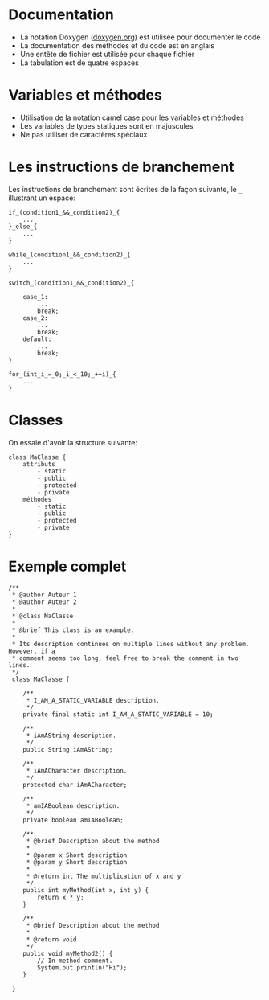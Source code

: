 # Documentation
- La notation Doxygen ([doxygen.org](doxygen.org)) est utilisée pour documenter le code
- La documentation des méthodes et du code est en anglais
- Une entête de fichier est utilisée pour chaque fichier
- La tabulation est de quatre espaces

# Variables et méthodes
- Utilisation de la notation camel case pour les variables et méthodes
- Les variables de types statiques sont en majuscules
- Ne pas utiliser de caractères spéciaux

# Les instructions de branchement
Les instructions de branchement sont écrites de la façon suivante, le `_` illustrant un espace:

```
if_(condition1_&&_condition2)_{
    ...
}_else_{
    ...
}
```

```
while_(condition1_&&_condition2)_{
    ...
}
```

```
switch_(condition1_&&_condition2)_{

    case_1:
        ...
        break;
    case_2:
        ...
        break;
    default:
        ...
        break;
}
```

```
for_(int_i_=_0;_i_<_10;_++i)_{
    ...
}
```

# Classes
On essaie d'avoir la structure suivante:

```
class MaClasse {
    attributs
        - static
        - public
        - protected
        - private
    méthodes
        - static
        - public
        - protected
        - private
}
```

# Exemple complet
```
/**
 * @author Auteur 1
 * @author Auteur 2
 *
 * @class MaClasse
 *
 * @brief This class is an example.
 *
 * Its description continues on multiple lines without any problem. However, if a
 * comment seems too long, feel free to break the comment in two lines.
 */
 class MaClasse {

    /**
     * I_AM_A_STATIC_VARIABLE description.
     */
    private final static int I_AM_A_STATIC_VARIABLE = 10;

    /**
     * iAmAString description.
     */
    public String iAmAString;

    /**
     * iAmACharacter description.
     */
    protected char iAmACharacter;

    /**
     * amIABoolean description.
     */
    private boolean amIABoolean;

    /**
     * @brief Description about the method
     *
     * @param x Short description
     * @param y Short description
     *
     * @return int The multiplication of x and y
     */
    public int myMethod(int x, int y) {
        return x * y;
    }

    /**
     * @brief Description about the method
     *
     * @return void
     */
    public void myMethod2() {
        // In-method comment.
        System.out.println("Hi");
    }

 }
```
